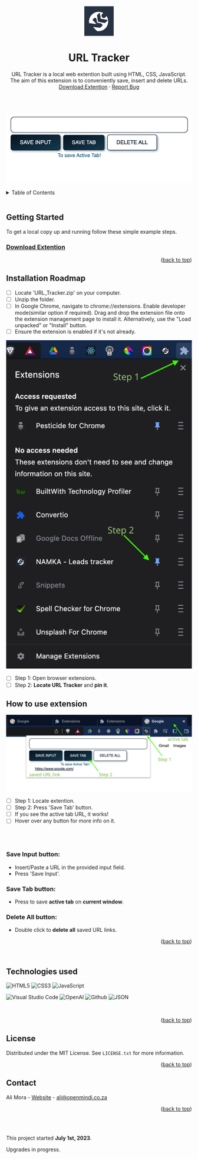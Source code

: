 
<a name="readme-top"></a>
<!-- PROJECT LOGO -->
<br />
<div align="center">
  <a href="https://github.com/chingu-voyages/v44-tier3-team-29">
    <img src="./icon.png" alt="Logo" width="80" height="80">
  </a>

<h1 align="center">URL Tracker</h1>

  <p align="center">
    URL Tracker is a local web extention built using HTML, CSS, JavaScript. The aim of this extension is to conveniently save, insert and delete URLs.
    <br />
    <a href="https://github.com/#/issues">Download Extention</a>
    ·
    <a href="(https://github.com/#/issues)">Report Bug</a>
  </p>
</div>

<br />
<br />

![Screenshot](url_tracker.png)

<!-- TABLE OF CONTENTS -->
<details>
  <summary>Table of Contents</summary>
  <ol>
    <li>
      <a href="#usage-overview">Usage overview</a>
    </li>
    <li>
       <a href="#technologies">Technologies used</a>
    </li>
    <li>
      <a href="#getting-started">Getting Started</a>
      <ul>
        <li><a href="#installation">Installation Raodmap</a></li>
        <li><a href="#prerequisites">How to use extension</a></li>
      </ul>
    </li>
    <li><a href="#license">License</a></li>
    <li><a href="#contact">Contact</a></li>
  </ol>
</details>
<br />

<!-- GETTING STARTED -->
## Getting Started

To get a local copy up and running follow these simple example steps.

### [Download Extention](https://www.openai.com)

<p align="right">(<a href="#readme-top">back to top</a>)</p>



<!-- INSTALLATION -->
## Installation Roadmap

- [ ] Locate 'URL_Tracker.zip' on your computer.
- [ ] Unzip the folder.
- [ ] In Google Chrome, navigate to chrome://extensions.
Enable developer mode(similar option if required).
Drag and drop the extension file onto the extension management page to install it. Alternatively, use the "Load unpacked" or "Install" button.
- [ ] Ensure the extension is enabled if it's not already.

![Install](url_install.png)
- [ ] Step 1: Open browser extensions.
- [ ] Step 2: **Locate URL Tracker** and **pin it**.

## How to use extension
![Install](url_use.png)
- [ ] Step 1: Locate extention.
- [ ] Step 2: Press 'Save Tab' button.
- [ ] If you see the active tab URL, it works!
- [ ] Hover over any button for more info on it.

<br>
<br>

### **Save Input** button:
- Insert/Paste a URL in the provided input field.
- Press 'Save Input'.

### **Save Tab** button:
- Press to save **active tab** on **current window**.

### **Delete All** button:
- Double click to **delete all** saved URL links.


<p align="right">(<a href="#readme-top">back to top</a>)</p>


<br />

<!-- TECHNOLOGIES -->
## Technologies used

<p align="left">
<img alt="HTML5" src="https://img.shields.io/badge/html5-%23E1D7C6.svg?style=for-the-badge&logo=html5&logoColor=140200"/>
<img alt="CSS3" src="https://img.shields.io/badge/css3-%23E1D7C6.svg?style=for-the-badge&logo=css3&logoColor=140200"/>
<img alt="JavaScript" src="https://img.shields.io/badge/javascript-%23E1D7C6.svg?style=for-the-badge&logo=javascript&logoColor=%2306283D"/>
  </p>


<p align="left">
<img alt="Visual Studio Code" src="https://img.shields.io/badge/Visual Studio Code-%23E1D7C6.svg?style=for-the-badge&logo=visual-studio-code&logoColor=06283D"/>
<img alt="OpenAI" src="https://img.shields.io/badge/OpenAI-%23E1D7C6.svg?style=for-the-badge&logo=OpenAI&logoColor=140200" />
<img alt="Github" src="https://img.shields.io/badge/github-%23E1D7C6.svg?style=for-the-badge&logo=github&logoColor=140200"/>
<img alt="JSON" src="https://img.shields.io/badge/JSON-%23E1D7C6.svg?style=for-the-badge&logo=json&logoColor=140200"/>


</p>
<br/> 

<p align="right">(<a href="#readme-top">back to top</a>)</p>

<!-- LICENSE -->
## License

Distributed under the MIT License. See `LICENSE.txt` for more information.

<p align="right">(<a href="#readme-top">back to top</a>)</p>

<!-- CONTACT -->
## Contact

Ali Mora - [Website](https://alimora-portfolio.vercel.app/) - ali@openmindi.co.za


<p align="right">(<a href="#readme-top">back to top</a>)</p>

<br>
<br>

This project started **July 1st, 2023**. 

Upgrades in progress.



